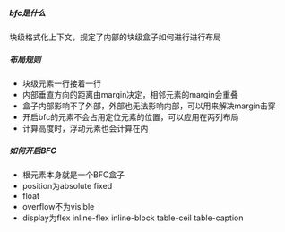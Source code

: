 ##### bfc是什么
块级格式化上下文，规定了内部的块级盒子如何进行进行布局

##### 布局规则
- 块级元素一行接着一行
- 内部垂直方向的距离由margin决定，相邻元素的margin会重叠
- 盒子内部影响不了外部，外部也无法影响内部，可以用来解决margin击穿
- 开启bfc的元素不会占用定位元素的位置，可以应用在两列布局
- 计算高度时，浮动元素也会计算在内

##### 如何开启BFC
- 根元素本身就是一个BFC盒子
- position为absolute fixed
- float
- overflow不为visible
- display为flex inline-flex inline-block table-ceil table-caption
